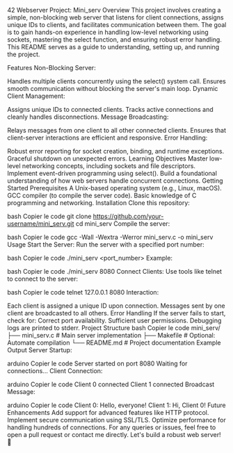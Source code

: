 42 Webserver Project: Mini_serv
Overview
This project involves creating a simple, non-blocking web server that listens for client connections, assigns unique IDs to clients, and facilitates communication between them. The goal is to gain hands-on experience in handling low-level networking using sockets, mastering the select function, and ensuring robust error handling. This README serves as a guide to understanding, setting up, and running the project.

Features
Non-Blocking Server:

Handles multiple clients concurrently using the select() system call.
Ensures smooth communication without blocking the server's main loop.
Dynamic Client Management:

Assigns unique IDs to connected clients.
Tracks active connections and cleanly handles disconnections.
Message Broadcasting:

Relays messages from one client to all other connected clients.
Ensures that client-server interactions are efficient and responsive.
Error Handling:

Robust error reporting for socket creation, binding, and runtime exceptions.
Graceful shutdown on unexpected errors.
Learning Objectives
Master low-level networking concepts, including sockets and file descriptors.
Implement event-driven programming using select().
Build a foundational understanding of how web servers handle concurrent connections.
Getting Started
Prerequisites
A Unix-based operating system (e.g., Linux, macOS).
GCC compiler (to compile the server code).
Basic knowledge of C programming and networking.
Installation
Clone this repository:

bash
Copier le code
git clone https://github.com/your-username/mini_serv.git
cd mini_serv
Compile the server:

bash
Copier le code
gcc -Wall -Wextra -Werror mini_serv.c -o mini_serv
Usage
Start the Server:
Run the server with a specified port number:

bash
Copier le code
./mini_serv <port_number>
Example:

bash
Copier le code
./mini_serv 8080
Connect Clients:
Use tools like telnet to connect to the server:

bash
Copier le code
telnet 127.0.0.1 8080
Interaction:

Each client is assigned a unique ID upon connection.
Messages sent by one client are broadcasted to all others.
Error Handling
If the server fails to start, check for:
Correct port availability.
Sufficient user permissions.
Debugging logs are printed to stderr.
Project Structure
bash
Copier le code
mini_serv/
├── mini_serv.c        # Main server implementation
├── Makefile           # Optional: Automate compilation
└── README.md          # Project documentation
Example Output
Server Startup:

arduino
Copier le code
Server started on port 8080
Waiting for connections...
Client Connection:

arduino
Copier le code
Client 0 connected
Client 1 connected
Broadcast Message:

arduino
Copier le code
Client 0: Hello, everyone!
Client 1: Hi, Client 0!
Future Enhancements
Add support for advanced features like HTTP protocol.
Implement secure communication using SSL/TLS.
Optimize performance for handling hundreds of connections.
For any queries or issues, feel free to open a pull request or contact me directly. Let's build a robust web server! 🚀
